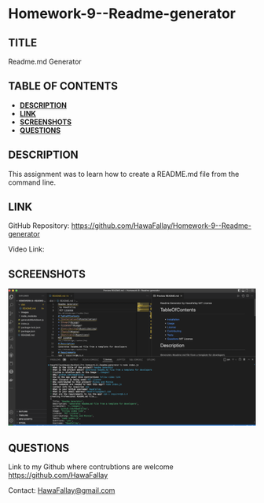 # Homework-9--Readme-generator

## TITLE

Readme.md Generator

## TABLE OF CONTENTS

- **[DESCRIPTION](#description)**
- **[LINK](#link)**
- **[SCREENSHOTS](#screenshots)**
- **[QUESTIONS](#questions)**
## DESCRIPTION

This assignment was to learn how to create a README.md file from the command line.

## LINK

GitHub Repository:
<https://github.com/HawaFallay/Homework-9--Readme-generator>

Video Link:

## SCREENSHOTS

![Image of homescreen](./images/Screen%20Shot%202023-03-07%20at%2011.01.28%20PM.png)

## QUESTIONS

Link to my Github where contrubtions are welcome
<https://github.com/HawaFallay>

Contact:
HawaFallay@gmail.com
